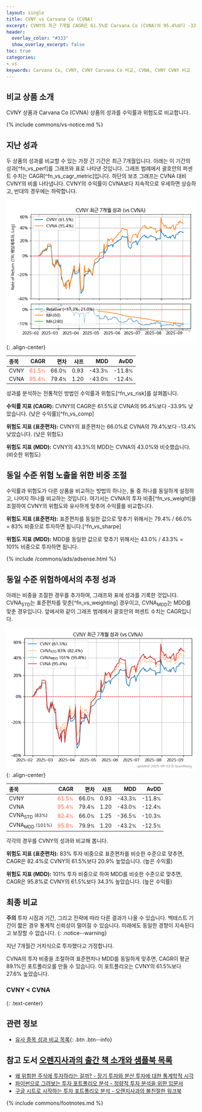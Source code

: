```yaml
---
layout: single
title: CVNY vs Carvana Co (CVNA)
excerpt: CVNY의 최근 7개월 CAGR은 61.5%로 Carvana Co (CVNA)의 95.4%보다 -33.9% 낮았습니다.
header:
  overlay_color: "#333"
  show_overlay_excerpt: false
toc: true
categories:
- vs
keywords: Carvana Co, CVNY, CVNY Carvana Co 비교, CVNA, CVNY CVNY 비교
---
```


## 비교 상품 소개


CVNY 상품과 Carvana Co (CVNA) 상품의 성과를 수익률과 위험도로 비교합니다.





{% include commons/vs-notice.md %}

## 지난 성과

두 상품의 성과를 비교할 수 있는 가장 긴 기간은 최근 7개월입니다. 아래는 이 기간의 성과[^fn_vs_perf]를 그래프와 표로 나타낸 것입니다.
그래프 범례에서 괄호안의 퍼센트 수치는 CAGR[^fn_vs_cagr_metric]입니다.
하단의 보조 그래프는 CVNA 대비 CVNY의 비를 나타냅니다.
CVNY의 수익률이 CVNA보다 지속적으로 우세하면 상승하고, 반대의 경우에는 하락합니다.

![CVNY](/vs/images/cvny-vs-cvna_dual.png){: .align-center}

| **종목** | **CAGR** | **편차** | **샤프** | **MDD** | **AvDD** |
| :------------ | ------: | -----------: | -------: | ------: | -------: |
| CVNY | <span style="color: tomato">61.5<small>%</small></span> | 66.0<small>%</small> | 0.93 | -43.3<small>%</small> | -11.8<small>%</small> |
| CVNA | <span style="color: tomato">95.4<small>%</small></span> | 79.4<small>%</small> | 1.20 | -43.0<small>%</small> | -12.4<small>%</small> |

<!-- more -->


성과를 분석하는 전통적인 방법인 수익률과 위험도[^fn_vs_risk]를 살펴봅니다.

**수익률 지표 (CAGR):** CVNY의 CAGR은 61.5%로 CVNA의 95.4%보다 -33.9% 낮았습니다. (낮은 수익률)[^fn_vs_comp]

**위험도 지표 (표준편차):** CVNY의 표준편차는 66.0%로 CVNA의 79.4%보다 -13.4% 낮았습니다. (낮은 위험도)

**위험도 지표 (MDD):** CVNY의 43.3%의 MDD는 CVNA의 43.0%와 비슷했습니다. (비슷한 위험도)



## 동일 수준 위험 노출을 위한 비중 조절

수익률과 위험도가 다른 상품을 비교하는 방법의 하나는, 둘 중 하나를 동일하게 설정하고, 나머지 하나를 비교하는 것입니다.
여기서는 CVNA의 투자 비중[^fn_vs_weight]을 조절하여 CVNY의 위험도와 유사하게 맞추어 수익률를 비교합니다.

**위험도 지표 (표준편차):** 표준편차를 동일한 값으로 맞추기 위해서는 79.4% / 66.0% = 83% 비중으로 투자하면 됩니다.[^fn_vs_sharpe]

**위험도 지표 (MDD):** MDD를 동일한 값으로 맞추기 위해서는 43.0% / 43.3% = 101% 비중으로 투자하면 됩니다.


{% include /commons/ads/adsense.html %}



## 동일 수준 위험하에서의 추정 성과

아래는 비중을 조절한 경우를 추가하여, 그래프와 표에 성과를 기록한 것입니다.
CVNA<sub>STD</sub>는 표준편차를 맞춘[^fn_vs_weighting] 경우이고, CVNA<sub>MDD</sub>는 MDD를 맞춘 경우입니다.
앞에서와 같이 그래프 범례에서 괄호안의 퍼센트 수치는 CAGR입니다.


![CVNY](/vs/images/cvny-vs-cvna.png){: .align-center}



| **종목** | **CAGR** | **편차** | **샤프** | **MDD** | **AvDD** |
| :------------ | ------: | -----------: | -------: | ------: | -------: |
| CVNY | <span style="color: tomato">61.5<small>%</small></span> | 66.0<small>%</small> | 0.93 | -43.3<small>%</small> | -11.8<small>%</small> |
| CVNA | <span style="color: tomato">95.4<small>%</small></span> | 79.4<small>%</small> | 1.20 | -43.0<small>%</small> | -12.4<small>%</small> |
| CVNA<sub>STD</sub> <small>(83%)</small> | <span style="color: tomato">82.4<small>%</small></span> | 66.0<small>%</small> | 1.25 | -36.5<small>%</small> | -10.3<small>%</small> |
| CVNA<sub>MDD</sub> <small>(101%)</small> | <span style="color: tomato">95.8<small>%</small></span> | 79.9<small>%</small> | 1.20 | -43.2<small>%</small> | -12.5<small>%</small> |



각각의 경우를 CVNY의 성과와 비교해 봅니다.

**위험도 지표 (표준편차):** 83% 투자 비중으로 표준편차를 비슷한 수준으로 맞추면, CAGR은 82.4%로 CVNY의 61.5%보다 20.9% 높았습니다. (높은 수익률)

**위험도 지표 (MDD):** 101% 투자 비중으로 하여 MDD를 비슷한 수준으로 맞추면, CAGR은 95.8%로 CVNY의 61.5%보다 34.3% 높았습니다. (높은 수익률)




## 최종 비교

**주의** 투자 시점과 기간, 그리고 전략에 따라 다른 결과가 나올 수 있습니다. 백테스트 기간이 짧은 경우 통계적 신뢰성이 떨어질 수 있습니다. 미래에도 동일한 경향이 지속된다고 보장할 수 없습니다.
{: .notice--warning}

지난 7개월간 거치식으로 투자했다고 가정합니다.

CVNA의 투자 비중을 조절하여 표준편차나 MDD를 동일하게 맞추면, CAGR이 평균 89.1%인 포트폴리오를 만들 수 있습니다.
이 포트폴리오는 CVNY의 61.5%보다 27.6% 높았습니다.

### CVNY &lt; CVNA
{: .text-center}


## 관련 정보

- [유사 종목 성과 비교 목록](/vs/){: .btn .btn--info}


## 참고 도서 [오렌지사과의 출간 책 소개와 샘플북 목록](https://kongdori.tistory.com/691)

- [왜 위험한 주식에 투자하라는 걸까? - 장기 투자와 분산 투자에 대한 통계학적 시각](https://kongdori.tistory.com/421)
- [파이썬으로 그려보는 투자 포트폴리오 분석  - 정량적 투자 분석을 위한 입문서](https://kongdori.tistory.com/643)
- [구글 시트로 시작하는 투자 포트폴리오 분석 - 오렌지사과의 불친절한 워크북](https://kongdori.tistory.com/449)

{% include commons/footnotes.md %}